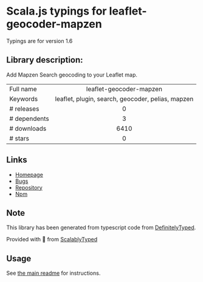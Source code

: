 
# Scala.js typings for leaflet-geocoder-mapzen

Typings are for version 1.6

## Library description:
Add Mapzen Search geocoding to your Leaflet map.

|                    |                 |
| ------------------ | :-------------: |
| Full name          | leaflet-geocoder-mapzen |
| Keywords           | leaflet, plugin, search, geocoder, pelias, mapzen |
| # releases         | 0 |
| # dependents       | 3 |
| # downloads        | 6410 |
| # stars            | 0 |

## Links
- [Homepage](https://github.com/mapzen/leaflet-geocoder)
- [Bugs](https://github.com/mapzen/leaflet-geocoder/issues)
- [Repository](https://github.com/mapzen/leaflet-geocoder)
- [Npm](https://www.npmjs.com/package/leaflet-geocoder-mapzen)
    


## Note
This library has been generated from typescript code from [DefinitelyTyped](https://definitelytyped.org).

Provided with :purple_heart: from [ScalablyTyped](https://github.com/oyvindberg/ScalablyTyped)

## Usage
See [the main readme](../../readme.md) for instructions.


